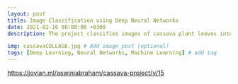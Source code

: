 ```yaml
---
layout: post
title: Image Classification using Deep Neural Networks 
date: 2021-02-16 00:00:00 +0300
description: The project classifies images of cassava plant leaves into five categories based on the disease affecting them using neural networks. Performance of 5 different model architecures are compared. 

img: cassavaCOLLAGE.jpg # Add image post (optional)
tags: [Deep Learning, Neural Networks, Machine Learning] # add tag
---
```

https://jovian.ml/aswiniabraham/cassava-project/v/15

